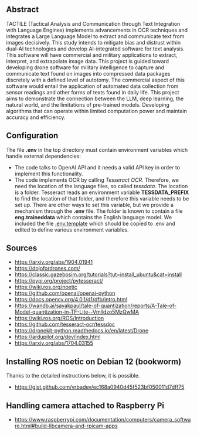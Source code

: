 ## Abstract 

TACTILE (Tactical Analysis and Communication through Text Integration
with Language Engines) implements advancements in OCR techniques and
integrates a Large Language Model to extract and communicate text from
images decisively. This study intends to mitigate bias and distrust
within dual-AI technologies and develop AI-integrated software for
text analysis. This software will have commercial and military
applications to extract, interpret, and extrapolate image data. This
project is guided toward developing drone software for military
intelligence to capture and communicate text found on images into
compressed data packages discretely with a defined level of
autotomy. The commercial aspect of this software would entail the
application of automated data collection from sensor readings and
other forms of texts found in daily life. This project aims to
demonstrate the connection between the LLM, deep learning, the natural
world, and the limitations of pre-trained models. Developing
algorithms that can operate within limited computation power and
maintain accuracy and efficiency.

## Configuration
The file **.env** in the top directory must contain environment variables
which handle external dependencies:
  * The code talks to OpenAI API and it needs a valid API key
  in order to implement this functionality.
  * The code implements OCR by calling *Tesseract OCR*. Therefore, we need
  the location of the language files, so called *tessdata*. The location
  is a folder. Tesseract reads an environment variable **TESSDATA_PREFIX**
  to find the location of that folder, and therefore this variable
  needs to be set up. There are other ways to set this variable, but
  we provide a mechanism through the **.env** file. The folder is
  known to contain a file **eng.traineddata** which contains the English
  language model.
We included the file [.env.template](./.env.template) which should be copied to .env
and edited to define various environment variables.

## Sources 


* https://arxiv.org/abs/1904.01941
* https://dojofordrones.com/
* https://classic.gazebosim.org/tutorials?tut=install_ubuntu&cat=install
* https://pypi.org/project/pytesseract/
* https://wiki.ros.org/noetic
* https://github.com/openai/openai-python
* https://docs.opencv.org/4.0.1/d1/dfb/intro.html
* https://wandb.ai/sayakpaul/tale-of-quantization/reports/A-Tale-of-Model-quantization-in-TF-Lite--Vmlldzo5MzQwMA
* https://wiki.ros.org/ROS/Introduction
* https://github.com/tesseract-ocr/tessdoc
* https://dronekit-python.readthedocs.io/en/latest/Drone
* https://ardupilot.org/dev/index.html
* https://arxiv.org/abs/1704.03155

## Installing ROS noetic on Debian 12 (bookworm)
Thanks to the detailed instructions below, it is possible.
* https://gist.github.com/vrbadev/ec168a0940d45f523bf050011d7dff75

## Handling camera attached to Raspberry Pi
* https://www.raspberrypi.com/documentation/computers/camera_software.html#build-libcamera-and-rpicam-apps